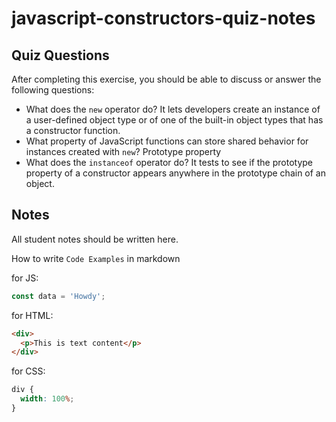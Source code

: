 # javascript-constructors-quiz-notes

## Quiz Questions

After completing this exercise, you should be able to discuss or answer the following questions:

- What does the `new` operator do?
  It lets developers create an instance of a user-defined object type or of one of the built-in object types that has a constructor function.
- What property of JavaScript functions can store shared behavior for instances created with `new`?
  Prototype property
- What does the `instanceof` operator do?
  It tests to see if the prototype property of a constructor appears anywhere in the prototype chain of an object.

## Notes

All student notes should be written here.

How to write `Code Examples` in markdown

for JS:

```javascript
const data = 'Howdy';
```

for HTML:

```html
<div>
  <p>This is text content</p>
</div>
```

for CSS:

```css
div {
  width: 100%;
}
```
